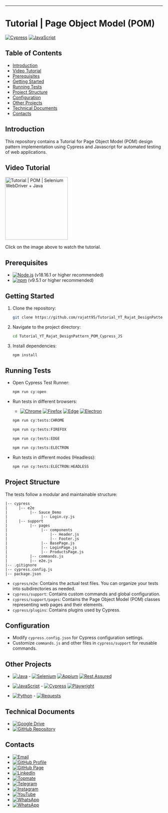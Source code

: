  
---
# Tutorial | Page Object Model (POM) 

[![Cypress](https://img.shields.io/badge/Cypress-17202C?style=for-the-badge&logo=cypress&logoColor=white)](https://www.cypress.io/) [![JavaScript](https://img.shields.io/badge/JavaScript-F7DF1E?style=for-the-badge&logo=javascript&logoColor=black)](https://js.org/index.html)

## Table of Contents

- [Introduction](#introduction)
- [Video Tutorial](#video-tutorial)
- [Prerequisites](#prerequisites)
- [Getting Started](#getting-started)
- [Running Tests](#running-tests)
- [Project Structure](#project-structure)
- [Configuration](#configuration)
- [Other Projects](#other-projects)
- [Technical Documents](#technical-documents)
- [Contacts](#contacts)

## Introduction
This repository contains a Tutorial for Page Object Model (POM) design pattern implementation using Cypress and Javascript for automated testing of web applications.

## Video Tutorial


<a href="https://www.youtube.com/watch?v=xVlSLhB3VcA"> <img src="https://img.youtube.com/vi/xVlSLhB3VcA/0.jpg" alt="Tutorial | POM | Selenium WebDriver + Java" width="200"> </a>

Click on the image above to watch the tutorial.

## Prerequisites

- [![Node.js](https://img.shields.io/badge/Node.js-43853D?style=for-the-badge&logo=node.js&logoColor=white)](https://nodejs.org/) (v18.16.1 or higher recommended)
- [![npm](https://img.shields.io/badge/npm-CB3837?style=for-the-badge&logo=npm&logoColor=white)](https://www.npmjs.com/) (v9.5.1 or higher recommended)

## Getting Started

1. Clone the repository:

   ```bash
   git clone https://github.com/rajatt95/Tutorial_YT_Rajat_DesignPattern_POM_Cypress_JS.git
   ```

2. Navigate to the project directory:

   ```bash
   cd Tutorial_YT_Rajat_DesignPattern_POM_Cypress_JS
   ```

3. Install dependencies:

   ```bash
   npm install
   ```

## Running Tests

- Open Cypress Test Runner:

  ```bash
  npm run cy:open
  ```
- Run tests in different browsers:

  - [![Chrome](https://img.shields.io/badge/Chrome-4285F4?style=for-the-badge&logo=google-chrome&logoColor=white)](https://www.google.com/chrome/)
[![Firefox](https://img.shields.io/badge/Firefox-FF7139?style=for-the-badge&logo=firefox&logoColor=white)](https://www.mozilla.org/firefox/)
[![Edge](https://img.shields.io/badge/Edge-0078D7?style=for-the-badge&logo=microsoft-edge&logoColor=white)](https://www.microsoft.com/edge/)
[![Electron](https://img.shields.io/badge/Electron-47848F?style=for-the-badge&logo=electron&logoColor=white)](https://www.electronjs.org/)
  ```bash
  npm run cy:tests:CHROME
  ```
  ```bash
  npm run cy:tests:FIREFOX
  ```
  ```bash
  npm run cy:tests:EDGE
  ```
  ```bash
  npm run cy:tests:ELECTRON
  ```

- Run tests in different modes (Headless):
  ```bash
  npm run cy:tests:ELECTRON:HEADLESS
  ```

## Project Structure

The tests follow a modular and maintainable structure:

```
|-- cypress
|     |-- e2e
|          |-- Sauce_Demo
|               |-- Login.cy.js
|     |-- support
|          |-- pages
|               |-- components
|                   |-- Header.js
|                   |-- Footer.js
|               |-- BasePage.js
|               |-- LoginPage.js
|               |-- ProductsPage.js
|          |-- commands.js
|          |-- e2e.js
|-- .gitignore
|-- cypress.config.js
|-- package.json
```
- `cypress/e2e`: Contains the actual test files. You can organize your tests into subdirectories as needed. 
- `cypress/support`: Contains custom commands and global configuration.
- `cypress/support/pages`: Contains the Page Object Model (POM) classes representing web pages and their elements.
- `cypress/plugins`: Contains plugins used by Cypress.

## Configuration

- Modify `cypress.config.json` for Cypress configuration settings.
- Customize `commands.js` and other files in `cypress/support` for reusable commands.

## Other Projects

- [![Java](https://img.shields.io/badge/Java-007396?style=for-the-badge&logo=java&logoColor=white)](https://github.com/stars/rajatt95/lists/programming-language-java)  - 
  [![Selenium](https://img.shields.io/badge/Selenium-43B02A?style=for-the-badge&logo=selenium&logoColor=white)](https://github.com/stars/rajatt95/lists/selenium-automation-frameworks)
  [![Appium](https://img.shields.io/badge/Appium-40C4FF?style=for-the-badge&logo=appium&logoColor=white)](https://github.com/stars/rajatt95/lists/appium-automation-frameworks)
  [![Rest Assured](https://img.shields.io/badge/Rest%20Assured-5B47A5?style=for-the-badge&logo=rest-assured&logoColor=white)](https://github.com/stars/rajatt95/lists/restassured-automation-framework)

- [![JavaScript](https://img.shields.io/badge/JavaScript-F7DF1E?style=for-the-badge&logo=javascript&logoColor=black)](https://github.com/stars/rajatt95/lists/programming-language-javascript) - 
[![Cypress](https://img.shields.io/badge/Cypress-17202C?style=for-the-badge&logo=cypress&logoColor=white)](https://github.com/stars/rajatt95/lists/cypress-automation-frameworks)
[![Playwright](https://img.shields.io/badge/Playwright-34495E?style=for-the-badge&logo=playwright&logoColor=white)](https://github.com/stars/rajatt95/lists/playwright-automation-frameworks)

- [![Python](https://img.shields.io/badge/Python-3776AB?style=for-the-badge&logo=python&logoColor=white)](https://github.com/stars/rajatt95/lists/programming-language-python) -
  [![Requests](https://img.shields.io/badge/Requests-2CA5E0?style=for-the-badge&logo=python&logoColor=white)](https://github.com/stars/rajatt95/lists/requests-automation-framework)

## Technical Documents
- [![Google Drive](https://img.shields.io/badge/Google%20Drive-4285F4?style=for-the-badge&logo=google-drive&logoColor=white)](https://drive.google.com/drive/folders/1tne9pZjgWvfrS0l9tVHs6k1jnQHpTLoA?usp=sharing)
- [![GitHub Repository](https://img.shields.io/badge/GitHub-100000?style=for-the-badge&logo=github&logoColor=white)](https://github.com/rajatt95/Documents)



## Contacts

- [![Email](https://img.shields.io/badge/Email-rajatvermaa95%40gmail.com-green)](mailto:rajatvermaa95@gmail.com)
- [![GitHub Profile](https://img.shields.io/badge/GitHub-Profile-blue)](https://github.com/rajatt95)
- [![GitHub Page](https://img.shields.io/badge/GitHub-Page-lightgrey)](https://rajatt95.github.io/)
- [![LinkedIn](https://img.shields.io/badge/LinkedIn-Profile-blue)](https://www.linkedin.com/in/rajatt95)
- [![Topmate](https://img.shields.io/badge/Topmate-Profile-red)](https://topmate.io/rajatt95)
- [![Telegram](https://img.shields.io/badge/Telegram-Channel-blue)](https://t.me/rajatt95)
- [![Instagram](https://img.shields.io/badge/Instagram-Profile-orange)](https://www.instagram.com/rajattvermaa95/)
- [![YouTube](https://img.shields.io/badge/YouTube-Channel-red)](https://www.youtube.com/@rajatt95)
- [![WhatsApp](https://img.shields.io/badge/WhatsApp-Community-brightgreen)](https://chat.whatsapp.com/LP20xMGvxnEL88GoB58bo1)
- [![WhatsApp](https://img.shields.io/badge/WhatsApp-Channel-brightgreen)](https://whatsapp.com/channel/0029Va9XXMhJ93waOU5Xer3r)
